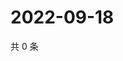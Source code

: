 # 2022-09-18

共 0 条

<!-- BEGIN WEIBO -->
<!-- 最后更新时间 Sun Sep 18 2022 03:13:59 GMT+0800 (China Standard Time) -->

<!-- END WEIBO -->
